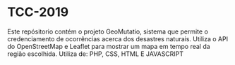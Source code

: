 # TCC-2019
Este repósitorio contém o projeto GeoMutatio, sistema que permite o credenciamento de ocorrências acerca dos desastres naturais. Utiliza o API do OpenStreetMap e Leaflet para mostrar um mapa em tempo real da região escolhida. 
Utiliza de: PHP, CSS, HTML E JAVASCRIPT
